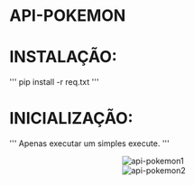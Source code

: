 # API-POKEMON

# INSTALAÇÃO:
'''
pip install -r req.txt
'''
# INICIALIZAÇÃO:
'''
Apenas executar um simples execute.
'''

<img width=200px>![api-pokemon1](https://github.com/blueIsaac1/apipokemon-isaac/assets/144810253/df7947fc-e88b-4e0d-96fa-0d06548ebfdf)</img>
<img width=200px>![api-pokemon2](https://github.com/blueIsaac1/apipokemon-isaac/assets/144810253/f8c4d039-3bdc-45e5-b61b-03e72e6e7559)</img>
